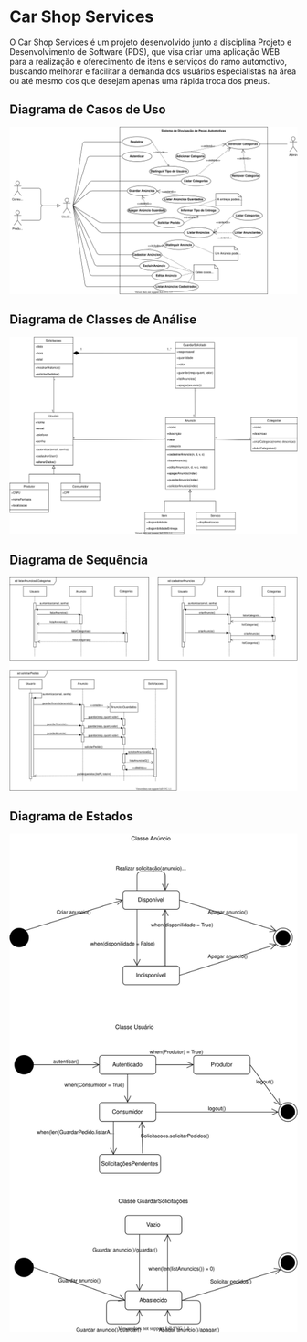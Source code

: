 # Car Shop Services
O Car Shop Services é um projeto desenvolvido junto a disciplina Projeto e Desenvolvimento de Software (PDS), que visa criar uma aplicação WEB para a realização e oferecimento de itens e serviços do ramo automotivo, buscando melhorar e facilitar a demanda dos usuários especialistas na área ou até mesmo dos que desejam apenas uma rápida troca dos pneus.
## Diagrama de Casos de Uso
![Diagrama de Classes](diagramas/CasosUso.drawio.svg)
## Diagrama de Classes de Análise
![Diagrama de Classes](diagramas/Classes.drawio.svg)
## Diagrama de Sequência
![Diagrama de Sequência](diagramas/Sequencia.drawio.svg)
## Diagrama de Estados
![Diagrama de Estados](diagramas/Estados.drawio.svg)